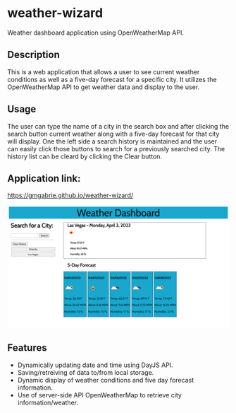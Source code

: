 # weather-wizard
Weather dashboard application using OpenWeatherMap API.

## Description

This is a web application that allows a user to see current weather conditions as well as a five-day forecast for a specific city.  It utilizes the OpenWeatherMap API to get weather data and display to the user.  

## Usage

The user can type the name of a city in the search box and after clicking the search button current weather along with a five-day forecast for that city will display.  One the left side a search history is maintained and the user can easily click those buttons to search for a previously searched city.  The history list can be cleard by clicking the Clear button.

## Application link:

https://gmgabrie.github.io/weather-wizard/

![dashboard screenshot](./assets/images/weather_screenshot.png)


## Features

- Dynamically updating date and time using DayJS API.
- Saving/retreiving of data to/from local storage.
- Dynamic display of weather conditions and five day forecast information.
- Use of server-side API OpenWeatherMap to retrieve city information/weather.